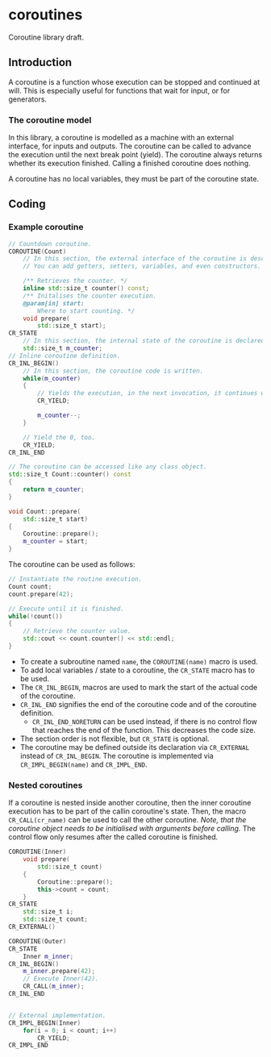# coroutines

Coroutine library draft.

## Introduction

A coroutine is a function whose execution can be stopped and continued at will.
This is especially useful for functions that wait for input, or for generators.

### The coroutine model

In this library, a coroutine is modelled as a machine with an external interface, for inputs and outputs.
The coroutine can be called to advance the execution until the next break point (yield).
The coroutine always returns whether its execution finished.
Calling a finished coroutine does nothing.

A coroutine has no local variables, they must be part of the coroutine state.


## Coding

### Example coroutine

```c++
// Countdown coroutine.
COROUTINE(Count)
	// In this section, the external interface of the coroutine is described.
	// You can add getters, setters, variables, and even constructors.

	/** Retrieves the counter. */
	inline std::size_t counter() const;
	/** Initalises the counter execution.
	@param[in] start:
		Where to start counting. */
	void prepare(
		std::size_t start);
CR_STATE
	// In this section, the internal state of the coroutine is declared.
	std::size_t m_counter;
// Inline coroutine definition.
CR_INL_BEGIN()
	// In this section, the coroutine code is written.
	while(m_counter)
	{
		// Yields the execution, in the next invocation, it continues where it left off.
		CR_YIELD;

		m_counter--;
	}

	// Yield the 0, too.
	CR_YIELD;
CR_INL_END

// The coroutine can be accessed like any class object.
std::size_t Count::counter() const
{
	return m_counter;
}

void Count::prepare(
	std::size_t start)
{
	Coroutine::prepare();
	m_counter = start;
}
```

The coroutine can be used as follows:

```c++
// Instantiate the routine execution.
Count count;
count.prepare(42);

// Execute until it is finished.
while(!count())
{
	// Retrieve the counter value.
	std::cout << count.counter() << std::endl;
}
```

* To create a subroutine named `name`, the `COROUTINE(name)` macro is used.
* To add local variables / state to a coroutine, the `CR_STATE` macro has to be used.
* The `CR_INL_BEGIN`, macros are used to mark the start of the actual code of the coroutine.
* `CR_INL_END` signifies the end of the coroutine code and of the coroutine definition.
	* `CR_INL_END_NORETURN` can be used instead, if there is no control flow that reaches the end of the function.
	This decreases the code size.
* The section order is not flexible, but `CR_STATE` is optional.
* The coroutine may be defined outside its declaration via `CR_EXTERNAL` instead of `CR_INL_BEGIN`.
 The coroutine is implemented via `CR_IMPL_BEGIN(name)` and `CR_IMPL_END`.

### Nested coroutines

If a coroutine is nested inside another coroutine, then the inner coroutine execution has to be part of the callin coroutine's state.
Then, the macro `CR_CALL(cr_name)` can be used to call the other coroutine. *Note, that the coroutine object needs to be initialised with arguments before calling.*
The control flow only resumes after the called coroutine is finished.

```c++
COROUTINE(Inner)
	void prepare(
		std::size_t count)
	{
		Coroutine::prepare();
		this->count = count;
	}
CR_STATE
	std::size_t i;
	std::size_t count;
CR_EXTERNAL()

COROUTINE(Outer)
CR_STATE
	Inner m_inner;
CR_INL_BEGIN()
	m_inner.prepare(42);
	// Execute Inner(42).
	CR_CALL(m_inner);
CR_INL_END


// External implementation.
CR_IMPL_BEGIN(Inner)
	for(i = 0; i < count; i++)
		CR_YIELD;
CR_IMPL_END

```